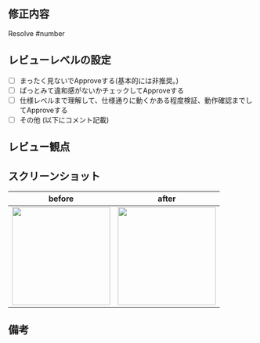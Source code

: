 ## 修正内容
<!-- 
課題Issueの番号をここに記載してください。
PR画面では自動的にIssueへのURLリンクとなります。
同時にPRとIssueがリンクされ、PRがデフォルトブランチ(main)にマージされると自動でIssueもcloseされます。
参考：https://docs.github.com/en/issues/tracking-your-work-with-issues/linking-a-pull-request-to-an-issue#linking-a-pull-request-to-an-issue-using-a-keyword
-->
Resolve #number

<!--
箇条書きで良いので、簡素に記載をお願い致します。
基本的に、課題Issueに記載された課題内容リストの転記で大丈夫です。
-->



## レビューレベルの設定
<!--
希望するレビューレベルにチェックをつけてください。[x]のように小文字エックスを入れるとチェックがつきます。
-->

- [ ] まったく見ないでApproveする(基本的には非推奨。)
- [ ] ぱっとみて違和感がないかチェックしてApproveする
- [ ] 仕様レベルまで理解して、仕様通りに動くかある程度検証、動作確認までしてApproveする
- [ ] その他 (以下にコメント記載)

## レビュー観点
<!--
レビューアに確認してほしい事柄の記載をお願い致します。
特に、本PRにてレビュー対象外の内容があれば合わせて記載をお願い致します。

(例)
* ビルドが通る状態となっているか
* warnings が出力されないこと
* デザインだけ組み込んだので、仕様についてはレビュー対象外として欲しい
* このコミット xxxxxxxxx(commit hash) を主にレビューして欲しい
-->



## スクリーンショット
<!--
画面表示に変化がある場合、添付や参照リンク及び変化内容の記載をお願い致します。
特に、動作やアニメーションなどもレビューして欲しい場合は、動作確認手順を書いたり、スクリーンショットの添付をお願い致します。

(例)
* 見た目に関する変更がないため省略します。
* 決定ボタンをタップ時に、表示変化があります。動画添付致します。
-->

| before | after |
|--------|-------|
| <img src="" width="200px"/> | <img src="" width="200px"/> |

## 備考
<!--
* マージ先のブランチの設定が正しいか確認してください。
* 動画を添付するときは、GitHubの制限のため、アニメーションGifに変換してください。
-->
